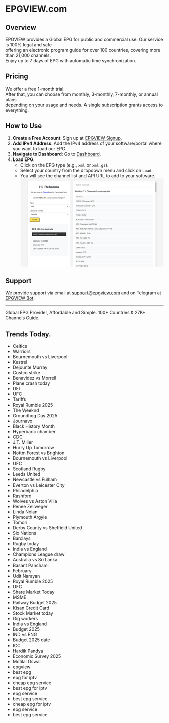 # EPGVIEW.com



## Overview
EPGVIEW provides a Global EPG for public and commercial use. Our service is 100% legal and safe\
offering an electronic program guide for over 100 countries, covering more than 21,000 channels.\
Enjoy up to 7 days of EPG with automatic time synchronization.

## Pricing
We offer a free 1-month trial. \
After that, you can choose from monthly, 3-monthly, 7-monthly, or annual plans \
depending on your usage and needs. A single subscription grants access to everything.

## How to Use
1. **Create a Free Account**: Sign up at [EPGVIEW Signup](https://epgview.com/signup.php).
2. **Add IPv4 Address**: Add the IPv4 address of your software/portal where you want to load our EPG.
3. **Navigate to Dashboard**: Go to [Dashboard](https://epgview.com/dashboard.php).
4. **Load EPG**:
   - Click on the EPG type (e.g., `xml` or `xml.gz`).
   - Select your country from the dropdown menu and click on `Load`.
   - You will see the channel list and API URL to add to your software.
![EPGVIEW](img/dashboard.png)
## Support
We provide support via email at [support@epgview.com](mailto:support@epgview.com) and on Telegram at [EPGVIEW Bot](https://t.me/epgview_bot).

---

Global EPG Provider, Affordable and Simple. 100+ Countries & 27K+ Channels Guide.

## Trends Today.

- Celtics
- Warriors
- Bournemouth vs Liverpool
- Kestrel
- Dejounte Murray
- Costco strike
- Benavidez vs Morrell
- Plane crash today
- DEI
- UFC
- Tariffs
- Royal Rumble 2025
- The Weeknd
- Groundhog Day 2025
- Journavx
- Black History Month
- Hyperbaric chamber
- CDC
- J.T. Miller
- Hurry Up Tomorrow
- Nottm Forest vs Brighton
- Bournemouth vs Liverpool
- UFC
- Scotland Rugby
- Leeds United
- Newcastle vs Fulham
- Everton vs Leicester City
- Philadelphia
- Rashford
- Wolves vs Aston Villa
- Renee Zellweger
- Linda Nolan
- Plymouth Argyle
- Tomori
- Derby County vs Sheffield United
- Six Nations
- Barclays
- Rugby today
- India vs England
- Champions League draw
- Australia vs Sri Lanka
- Basant Panchami
- February
- Udit Narayan
- Royal Rumble 2025
- UFC
- Share Market Today
- MSME
- Railway Budget 2025
- Kisan Credit Card
- Stock Market today
- Gig workers
- India vs England
- Budget 2025
- IND vs ENG
- Budget 2025 date
- ICC
- Hardik Pandya
- Economic Survey 2025
- Motilal Oswal
- epgview
- best epg
- epg for iptv
- cheap epg service
- best epg for iptv
- epg service
- best epg service
- cheap epg for iptv
- epg service
- best epg service
